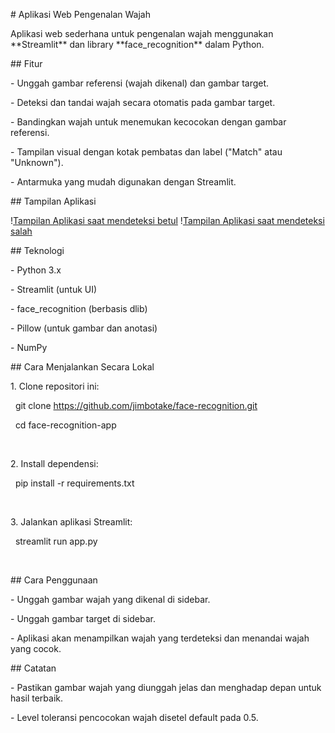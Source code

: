 

\# Aplikasi Web Pengenalan Wajah



Aplikasi web sederhana untuk pengenalan wajah menggunakan \*\*Streamlit\*\* dan library \*\*face\_recognition\*\* dalam Python.



\## Fitur

\- Unggah gambar referensi (wajah dikenal) dan gambar target.

\- Deteksi dan tandai wajah secara otomatis pada gambar target.

\- Bandingkan wajah untuk menemukan kecocokan dengan gambar referensi.

\- Tampilan visual dengan kotak pembatas dan label ("Match" atau "Unknown").

\- Antarmuka yang mudah digunakan dengan Streamlit.



\## Tampilan Aplikasi

\![Tampilan Aplikasi saat mendeteksi betul](images/true_capture.jpg)
\![Tampilan Aplikasi saat mendeteksi salah](images/false_capture.jpg)



\## Teknologi

\- Python 3.x

\- Streamlit (untuk UI)

\- face\_recognition (berbasis dlib)

\- Pillow (untuk gambar dan anotasi)

\- NumPy



\## Cara Menjalankan Secara Lokal

1\. Clone repositori ini:

&nbsp;  git clone https://github.com/jimbotake/face-recognition.git

&nbsp;  cd face-recognition-app

&nbsp; 

2\. Install dependensi:

&nbsp;  pip install -r requirements.txt

&nbsp;  

3\. Jalankan aplikasi Streamlit:

&nbsp;  streamlit run app.py

&nbsp;  



\## Cara Penggunaan

\- Unggah gambar wajah yang dikenal di sidebar.

\- Unggah gambar target di sidebar.

\- Aplikasi akan menampilkan wajah yang terdeteksi dan menandai wajah yang cocok.



\## Catatan

\- Pastikan gambar wajah yang diunggah jelas dan menghadap depan untuk hasil terbaik.

\- Level toleransi pencocokan wajah disetel default pada 0.5.



